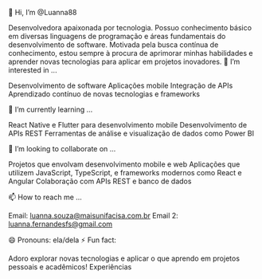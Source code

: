 👋 Hi, I’m @Luanna88

Desenvolvedora apaixonada por tecnologia. Possuo conhecimento básico em diversas linguagens de programação e áreas fundamentais do desenvolvimento de software. Motivada pela busca contínua de conhecimento, estou sempre à procura de aprimorar minhas habilidades e aprender novas tecnologias para aplicar em projetos inovadores. 👀 I’m interested in ...

Desenvolvimento de software Aplicações mobile Integração de APIs Aprendizado contínuo de novas tecnologias e frameworks

🌱 I’m currently learning ...

React Native e Flutter para desenvolvimento mobile Desenvolvimento de APIs REST Ferramentas de análise e visualização de dados como Power BI

💞️ I’m looking to collaborate on ...

Projetos que envolvam desenvolvimento mobile e web Aplicações que utilizem JavaScript, TypeScript, e frameworks modernos como React e Angular Colaboração com APIs REST e banco de dados

📫 How to reach me ...

Email: luanna.souza@maisunifacisa.com.br Email 2: luanna.fernandesfs@gmail.com

😄 Pronouns: ela/dela ⚡ Fun fact:

Adoro explorar novas tecnologias e aplicar o que aprendo em projetos pessoais e acadêmicos! Experiências

